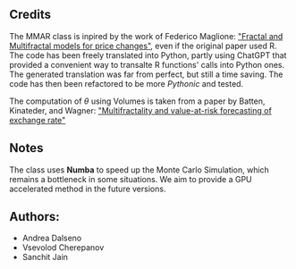 ## Credits
The MMAR class is inpired by the work of Federico Maglione: ["Fractal and Multifractal models for price changes"](https://www.academia.edu/89617926/Fractal_and_Multifractal_models_for_price_changes), even if the original paper used R. The code has been freely translated into Python, partly using ChatGPT that provided a convenient way to transalte R functions' calls into Python ones. The generated translation was far from perfect, but still a time saving. The code has then been refactored to be more *Pythonic* and tested.

The computation of $\theta$ using Volumes is taken from a paper by Batten, Kinateder, and Wagner: ["Multifractality and value-at-risk forecasting of exchange rate"](https://doi.org/10.1016/j.physa.2014.01.024)

## Notes
The class uses **Numba** to speed up the Monte Carlo Simulation, which remains a bottleneck in some situations. We aim to provide a GPU accelerated method in the future versions.

## Authors:
- Andrea Dalseno
- Vsevolod Cherepanov
- Sanchit Jain